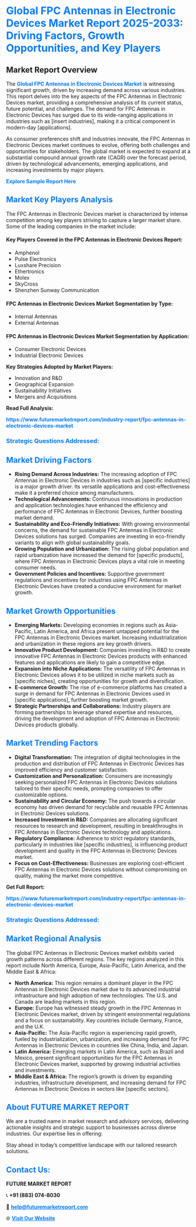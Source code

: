 <h1 style="color: #007BFF;">Global FPC Antennas in Electronic Devices Market Report 2025-2033: Driving Factors, Growth Opportunities, and Key Players</h1>

<section id="overview">
<h2>Market Report Overview</h2>
<p>The <a href="https://www.futuremarketreport.com/industry-report/fpc-antennas-in-electronic-devices-market" style="color: #007BFF; text-decoration: none;"><strong>Global FPC Antennas in Electronic Devices Market</strong></a> is witnessing significant growth, driven by increasing demand across various industries. This report delves into the key aspects of the FPC Antennas in Electronic Devices market, providing a comprehensive analysis of its current status, future potential, and challenges. The demand for FPC Antennas in Electronic Devices has surged due to its wide-ranging applications in industries such as [insert industries], making it a critical component in modern-day [applications].</p>
<p>As consumer preferences shift and industries innovate, the FPC Antennas in Electronic Devices market continues to evolve, offering both challenges and opportunities for stakeholders. The global market is expected to expand at a substantial compound annual growth rate (CAGR) over the forecast period, driven by technological advancements, emerging applications, and increasing investments by major players.</p>
</section>

<section id="overview">
<p><a href="https://www.futuremarketreport.com/request-sample/reportId=75752" style="color: #007BFF; text-decoration: none;"><strong>Explore Sample Report Here</strong></a></p>
</section>

<section id="key-players">
<h2 style="color: #007BFF;">Market Key Players Analysis</h2>
<p>The FPC Antennas in Electronic Devices market is characterized by intense competition among key players striving to capture a larger market share. Some of the leading companies in the market include:</p>
<h4>Key Players Covered in the FPC Antennas in Electronic Devices Report:</h4>
<ul><li>Amphenol</li><li>Pulse Electronics</li><li>Luxshare Precision</li><li>Ethertronics</li><li>Molex</li><li>SkyCross</li><li>Shenzhen Sunway Communication</li></ul>
<h4>FPC Antennas in Electronic Devices Market Segmentation by Type:</h4>
<ul><li>Internal Antennas</li><li>External Antennas</li></ul>

<h4>FPC Antennas in Electronic Devices Market Segmentation by Application:</h4>
<ul><li>Consumer Electronic Devices</li><li>Industrial Electronic Devices</li></ul>
<p><strong>Key Strategies Adopted by Market Players:</strong></p>
<ul>
<li>Innovation and R&D</li>
<li>Geographical Expansion</li>
<li>Sustainability Initiatives</li>
<li>Mergers and Acquisitions</li>
</ul>
</section>

<section>
<p><strong>Read Full Analysis: </strong></p><a href="https://www.futuremarketreport.com/industry-report/fpc-antennas-in-electronic-devices-market" style="color: #007BFF; text-decoration: none;"><strong>https://www.futuremarketreport.com/industry-report/fpc-antennas-in-electronic-devices-market</strong></a>
<h3 style="color: #007BFF;">Strategic Questions Addressed:</h3>
</section>

<section id="driving-factors">
<h2 style="color: #007BFF;">Market Driving Factors</h2>
<ul>
<li><strong>Rising Demand Across Industries:</strong> The increasing adoption of FPC Antennas in Electronic Devices in industries such as [specific industries] is a major growth driver. Its versatile applications and cost-effectiveness make it a preferred choice among manufacturers.</li>
<li><strong>Technological Advancements:</strong> Continuous innovations in production and application technologies have enhanced the efficiency and performance of FPC Antennas in Electronic Devices, further boosting market demand.</li>
<li><strong>Sustainability and Eco-Friendly Initiatives:</strong> With growing environmental concerns, the demand for sustainable FPC Antennas in Electronic Devices solutions has surged. Companies are investing in eco-friendly variants to align with global sustainability goals.</li>
<li><strong>Growing Population and Urbanization:</strong> The rising global population and rapid urbanization have increased the demand for [specific products], where FPC Antennas in Electronic Devices plays a vital role in meeting consumer needs.</li>
<li><strong>Government Policies and Incentives:</strong> Supportive government regulations and incentives for industries using FPC Antennas in Electronic Devices have created a conducive environment for market growth.</li>
</ul>
</section>

<section id="growth-opportunities">
<h2 style="color: #007BFF;">Market Growth Opportunities</h2>
<ul>
<li><strong>Emerging Markets:</strong> Developing economies in regions such as Asia-Pacific, Latin America, and Africa present untapped potential for the FPC Antennas in Electronic Devices market. Increasing industrialization and urbanization in these regions are key growth drivers.</li>
<li><strong>Innovative Product Development:</strong> Companies investing in R&D to create innovative FPC Antennas in Electronic Devices products with enhanced features and applications are likely to gain a competitive edge.</li>
<li><strong>Expansion into Niche Applications:</strong> The versatility of FPC Antennas in Electronic Devices allows it to be utilized in niche markets such as [specific niches], creating opportunities for growth and diversification.</li>
<li><strong>E-commerce Growth:</strong> The rise of e-commerce platforms has created a surge in demand for FPC Antennas in Electronic Devices used in [specific applications], further boosting market growth.</li>
<li><strong>Strategic Partnerships and Collaborations:</strong> Industry players are forming partnerships to leverage shared expertise and resources, driving the development and adoption of FPC Antennas in Electronic Devices products globally.</li>
</ul>
</section>

<section id="trending-factors">
<h2 style="color: #007BFF;">Market Trending Factors</h2>
<ul>
<li><strong>Digital Transformation:</strong> The integration of digital technologies in the production and distribution of FPC Antennas in Electronic Devices has improved efficiency and customer satisfaction.</li>
<li><strong>Customization and Personalization:</strong> Consumers are increasingly seeking personalized FPC Antennas in Electronic Devices solutions tailored to their specific needs, prompting companies to offer customizable options.</li>
<li><strong>Sustainability and Circular Economy:</strong> The push towards a circular economy has driven demand for recyclable and reusable FPC Antennas in Electronic Devices solutions.</li>
<li><strong>Increased Investment in R&D:</strong> Companies are allocating significant resources to research and development, resulting in breakthroughs in FPC Antennas in Electronic Devices technology and applications.</li>
<li><strong>Regulatory Compliance:</strong> Adherence to strict regulatory standards, particularly in industries like [specific industries], is influencing product development and quality in the FPC Antennas in Electronic Devices market.</li>
<li><strong>Focus on Cost-Effectiveness:</strong> Businesses are exploring cost-efficient FPC Antennas in Electronic Devices solutions without compromising on quality, making the market more competitive.</li>
</ul>
</section>

<section>
<p><strong>Get Full Report: </strong></p><a href="https://www.futuremarketreport.com/industry-report/fpc-antennas-in-electronic-devices-market" style="color: #007BFF; text-decoration: none;"><strong>https://www.futuremarketreport.com/industry-report/fpc-antennas-in-electronic-devices-market</strong></a>
<h3 style="color: #007BFF;">Strategic Questions Addressed:</h3>
</section>


<section id="regional-analysis">
<h2 style="color: #007BFF;">Market Regional Analysis</h2>
<p>The global FPC Antennas in Electronic Devices market exhibits varied growth patterns across different regions. The key regions analyzed in this report include North America, Europe, Asia-Pacific, Latin America, and the Middle East & Africa:</p>
<ul>
<li><strong>North America:</strong> This region remains a dominant player in the FPC Antennas in Electronic Devices market due to its advanced industrial infrastructure and high adoption of new technologies. The U.S. and Canada are leading markets in this region.</li>
<li><strong>Europe:</strong> Europe has witnessed steady growth in the FPC Antennas in Electronic Devices market, driven by stringent environmental regulations and a focus on sustainability. Key countries include Germany, France, and the U.K.</li>
<li><strong>Asia-Pacific:</strong> The Asia-Pacific region is experiencing rapid growth, fueled by industrialization, urbanization, and increasing demand for FPC Antennas in Electronic Devices in countries like China, India, and Japan.</li>
<li><strong>Latin America:</strong> Emerging markets in Latin America, such as Brazil and Mexico, present significant opportunities for the FPC Antennas in Electronic Devices market, supported by growing industrial activities and investments.</li>
<li><strong>Middle East & Africa:</strong> The region’s growth is driven by expanding industries, infrastructure development, and increasing demand for FPC Antennas in Electronic Devices in sectors like [specific sectors].</li>
</ul>
</section>

<footer>
<h2 style="color: #007BFF;">About FUTURE MARKET REPORT</h2>
<p>We are a trusted name in market research and advisory services, delivering actionable insights and strategic support to businesses across diverse industries. Our expertise lies in offering:</p>

<p>Stay ahead in today’s competitive landscape with our tailored research solutions.</p>

<h2 style="color: #007BFF;">Contact Us:</h2>
<p><strong>FUTURE MARKET REPORT</strong></p>
<p>📞 <strong>+91 (883) 074-8030</strong></p>
<p>📧 <strong><a href="mailto:help@futuremarketreport.com" style="color: #007BFF;">help@futuremarketreport.com</a></strong></p>
<p>🌐 <strong><a href="https://www.futuremarketreport.com/" style="color: #007BFF;">Visit Our Website</a></strong></p>
</footer>